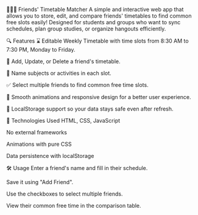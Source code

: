 🧑‍🤝‍🧑 Friends' Timetable Matcher
A simple and interactive web app that allows you to store, edit, and compare friends' timetables to find common free slots easily! Designed for students and groups who want to sync schedules, plan group studies, or organize hangouts efficiently.

🔍 Features
⌛ Editable Weekly Timetable with time slots from 8:30 AM to 7:30 PM, Monday to Friday.

📝 Add, Update, or Delete a friend's timetable.

🧠 Name subjects or activities in each slot.

✅ Select multiple friends to find common free time slots.

🎨 Smooth animations and responsive design for a better user experience.

💾 LocalStorage support so your data stays safe even after refresh.

🚀 Technologies Used
HTML, CSS, JavaScript

No external frameworks

Animations with pure CSS

Data persistence with localStorage

🛠️ Usage
Enter a friend's name and fill in their schedule.

Save it using "Add Friend".

Use the checkboxes to select multiple friends.

View their common free time in the comparison table.
